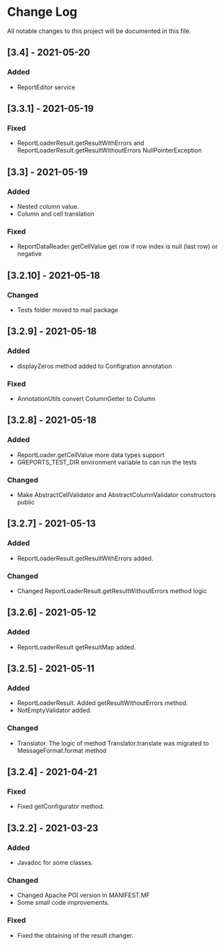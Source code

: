 # Change Log
All notable changes to this project will be documented in this file.

## [3.4] - 2021-05-20

### Added
- ReportEditor service

## [3.3.1] - 2021-05-19

### Fixed
- ReportLoaderResult.getResultWithErrors and ReportLoaderResult.getResultWithoutErrors NullPointerException

## [3.3] - 2021-05-19

### Added
- Nested column value.
- Column and cell translation

### Fixed
- ReportDataReader.getCellValue get row if row index is null (last row) or negative

## [3.2.10] - 2021-05-18

### Changed
- Tests folder moved to mail package

## [3.2.9] - 2021-05-18

### Added
- displayZeros method added to Configration annotation
### Fixed
- AnnotationUtils convert ColumnGetter to Column

## [3.2.8] - 2021-05-18

### Added
- ReportLoader.getCellValue more data types support
- GREPORTS_TEST_DIR environment variable to can run the tests
### Changed
- Make AbstractCellValidator and AbstractColumnValidator constructors public

## [3.2.7] - 2021-05-13

### Added
- ReportLoaderResult.getResultWithErrors added.
### Changed
- Changed ReportLoaderResult.getResultWithoutErrors method logic

## [3.2.6] - 2021-05-12

### Added
- ReportLoaderResult getResultMap added.

## [3.2.5] - 2021-05-11

### Added
- ReportLoaderResult. Added getResultWithoutErrors method.
- NotEmptyValidator added.
### Changed
- Translator. The logic of method Translator.translate was migrated to MessageFormat.format method

## [3.2.4] - 2021-04-21

### Fixed
- Fixed getConfigurator method.

## [3.2.2] - 2021-03-23

### Added
- Javadoc for some classes.
### Changed
- Changed Apache POI version in MANIFEST.MF
- Some small code improvements.
### Fixed
- Fixed the obtaining of the result changer.